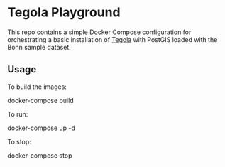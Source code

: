 # Tegola Playground

This repo contains a simple Docker Compose configuration for orchestrating a basic installation of [Tegola](https://github.com/go-spatial/tegola) with PostGIS loaded with the Bonn sample dataset.

## Usage

To build the images:

docker-compose build

To run:

docker-compose up -d

To stop:

docker-compose stop

